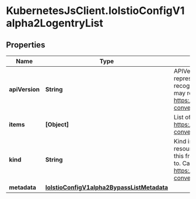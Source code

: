 # KubernetesJsClient.IoIstioConfigV1alpha2LogentryList

## Properties
Name | Type | Description | Notes
------------ | ------------- | ------------- | -------------
**apiVersion** | **String** | APIVersion defines the versioned schema of this representation of an object. Servers should convert recognized schemas to the latest internal value, and may reject unrecognized values. More info: https://git.k8s.io/community/contributors/devel/api-conventions.md#resources | [optional] 
**items** | **[Object]** | List of logentries. More info: https://git.k8s.io/community/contributors/devel/api-conventions.md | 
**kind** | **String** | Kind is a string value representing the REST resource this object represents. Servers may infer this from the endpoint the client submits requests to. Cannot be updated. In CamelCase. More info: https://git.k8s.io/community/contributors/devel/api-conventions.md#types-kinds | [optional] 
**metadata** | [**IoIstioConfigV1alpha2BypassListMetadata**](IoIstioConfigV1alpha2BypassListMetadata.md) |  | [optional] 


